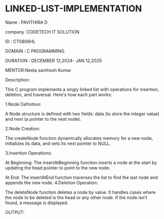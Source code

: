 
# LINKED-LIST-IMPLEMENTATION
Name : PAVITHIRA D

company :CODETECH IT SOLUTION

ID : CT0806HL

DOMAIN : C PROGRAMMING

DURATION : DECEMBER 12,2024- JAN 12,2025

MENTOR:Neela santhosh Kumar

Description:

This C program implements a singly linked list with operations for insertion, deletion, and traversal. Here's how each part works:

1.Node Definition:

A Node structure is defined with two fields: data (to store the integer value) and next (a pointer to the next node).

2.Node Creation:

The createNode function dynamically allocates memory for a new node, initializes its data, and sets its next pointer to NULL.

3.Insertion Operations:

At Beginning: The insertAtBeginning function inserts a node at the start by updating the head pointer to point to the new node.


At End: The insertAtEnd function traverses the list to find the last node and appends the new node.
4.Deletion Operation:

The deleteNode function deletes a node by value. It handles cases where the node to be deleted is the head or any other node. If the node isn't found, a message is displayed.

OUTPUT:

